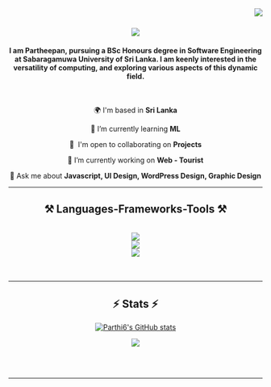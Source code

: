 <img align="right" src="https://visitor-badge.laobi.icu/badge?page_id=Parthi6.Parthi6" />

<h1 align="center">
    <img src="https://readme-typing-svg.herokuapp.com/?font=Righteous&size=35&center=true&vCenter=true&width=500&height=70&duration=4000&lines=Hi+There!+👋;+I'm+Partheepan!;+I'm+a+Full+Stack+Developer+(MERN);+I'm+a+UI+Designer;+I'm+a+WordPress+Designer;+I'm+a+Graphic+Designer;" />
</h1>


<h4 align="center">I am Partheepan, pursuing a BSc Honours degree in Software Engineering at Sabaragamuwa University of Sri Lanka. I am keenly interested in the versatility of computing, and exploring various aspects of this dynamic field.
</h4>



<br>

<div align="center">

🌍  I'm based in **Sri Lanka**

🌱 I’m currently learning **ML**

🤝  I'm open to collaborating on **Projects**
 
🔭 I’m currently working on **Web - Tourist**

💬 Ask me about **Javascript, UI Design, WordPress Design, Graphic Design**

 </div>
<hr/>

<h2 align="center">⚒️ Languages-Frameworks-Tools ⚒️</h2>
<br/>
<div align="center">
    <img src="https://skillicons.dev/icons?i=html,css,bootstrap,tailwind,wordpress,javascript,react,nextjs,nodejs,express,pug" /><br>
    <img src="https://skillicons.dev/icons?i=c,java,mysql,mongodb,php,laravel,docker,github,vscode,nestjs" /><br>
<img src="https://skillicons.dev/icons?i=figma,ps,ai" />
</div>
<br><br>
<hr/>
<!--
<div align="center">
  <h2>🐍 My Contributions 🐍</h2>
  <br>
 ![snake gif](https://github.com/parthi6/parthi6/blob/output/github-contribution-grid-snake.svg)
  https://github.com/parthi6/parthi6/blob/output/github-contribution-grid-snake.gif
  <br/><br/><br/>
</div>
<hr/> 

<h2 align="center">⚡ Stats ⚡</h2>
<br>
<div align=center>
  <img width=390 src="https://github-readme-streak-stats-parthi6.vercel.app/?user=salesp07&count_private=true&theme=react&border_radius=10" alt="streak stats"/>
  <img width=390 src="https://github-readme-stats-parthi6.vercel.app/api?username=parthi6&count_private=true&show_icons=true&theme=react&rank_icon=github&border_radius=10" alt="readme stats" />
    -->
 
<h2 align="center">⚡ Stats ⚡</h2>
<div align="center">
<a href="http://www.github.com/Parthi6"><img src="https://github-readme-stats.vercel.app/api?username=Parthi6&show_icons=true&hide=&count_private=true&title_color=0891b2&text_color=ffffff&icon_color=0891b2&bg_color=242938&hide_border=true&show_icons=true" alt="Parthi6's GitHub stats" /></a>

<a href="http://www.github.com/Parthi6"><img src="https://github-readme-streak-stats.herokuapp.com/?user=Parthi6&stroke=ffffff&background=242938&ring=0891b2&fire=0891b2&currStreakNum=ffffff&currStreakLabel=0891b2&sideNums=ffffff&sideLabels=ffffff&dates=ffffff&hide_border=true" /></a>
<!--
<a href="http://www.github.com/Parthi6"><img src="https://github-readme-activity-graph.cyclic.app/graph?username=Parthi6&bg_color=1c1917&color=ffffff&line=0891b2&point=ffffff&area_color=1c1917&area=true&hide_border=true&custom_title=GitHub%20Commits%20Graph" alt="GitHub Commits Graph" /></a>
  <img width=325 align="center" src="https://github-readme-stats-parthi6.vercel.app/api/top-langs/?username=parthi6&hide=HTML&langs_count=8&layout=compact&theme=react&border_radius=10&size_weight=0.5&count_weight=0.5&exclude_repo=github-readme-stats" alt="top langs" />  -->
</div>
<br/><br/>
<hr/>
<br/>
